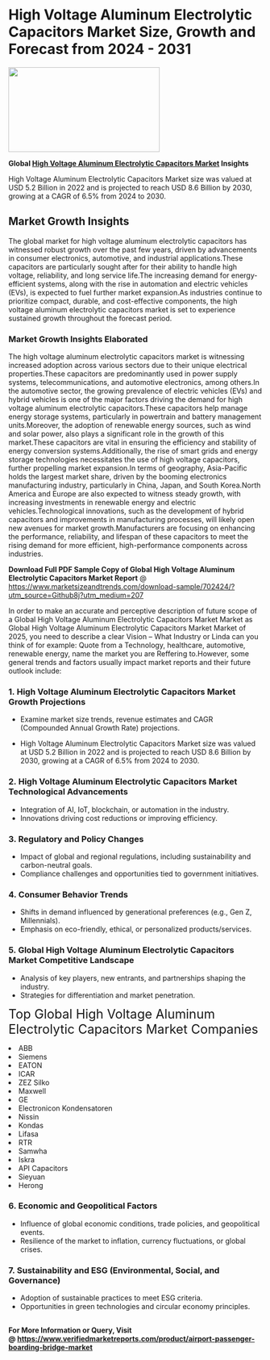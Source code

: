 <H1>High Voltage Aluminum Electrolytic Capacitors Market Size, Growth and Forecast from 2024 - 2031</H1><img class="aligncenter size-medium wp-image-584254" src="https://thirdeyenews.in/wp-content/uploads/2024/09/Global-Market-Research-300x168.jpeg" alt="" width="300" height="168" /><p><strong>Global&nbsp;<a href="https://www.marketsizeandtrends.com/download-sample/702424/?utm_source=Github8j?utm_medium=207">High Voltage Aluminum Electrolytic Capacitors Market</a> Insights</strong></p><p>High Voltage Aluminum Electrolytic Capacitors Market size was valued at USD 5.2 Billion in 2022 and is projected to reach USD 8.6 Billion by 2030, growing at a CAGR of 6.5% from 2024 to 2030.</p><p><h2>Market Growth Insights</h2> The global market for high voltage aluminum electrolytic capacitors has witnessed robust growth over the past few years, driven by advancements in consumer electronics, automotive, and industrial applications.These capacitors are particularly sought after for their ability to handle high voltage, reliability, and long service life.The increasing demand for energy-efficient systems, along with the rise in automation and electric vehicles (EVs), is expected to fuel further market expansion.As industries continue to prioritize compact, durable, and cost-effective components, the high voltage aluminum electrolytic capacitors market is set to experience sustained growth throughout the forecast period.<h3>Market Growth Insights Elaborated</h3> The high voltage aluminum electrolytic capacitors market is witnessing increased adoption across various sectors due to their unique electrical properties.These capacitors are predominantly used in power supply systems, telecommunications, and automotive electronics, among others.In the automotive sector, the growing prevalence of electric vehicles (EVs) and hybrid vehicles is one of the major factors driving the demand for high voltage aluminum electrolytic capacitors.These capacitors help manage energy storage systems, particularly in powertrain and battery management units.Moreover, the adoption of renewable energy sources, such as wind and solar power, also plays a significant role in the growth of this market.These capacitors are vital in ensuring the efficiency and stability of energy conversion systems.Additionally, the rise of smart grids and energy storage technologies necessitates the use of high voltage capacitors, further propelling market expansion.In terms of geography, Asia-Pacific holds the largest market share, driven by the booming electronics manufacturing industry, particularly in China, Japan, and South Korea.North America and Europe are also expected to witness steady growth, with increasing investments in renewable energy and electric vehicles.Technological innovations, such as the development of hybrid capacitors and improvements in manufacturing processes, will likely open new avenues for market growth.Manufacturers are focusing on enhancing the performance, reliability, and lifespan of these capacitors to meet the rising demand for more efficient, high-performance components across industries.<p><span class=""><strong>Download Full PDF Sample Copy of Global High Voltage Aluminum Electrolytic Capacitors Market Report</strong> @ <a href="https://www.marketsizeandtrends.com/download-sample/702424/?utm_source=Github8j?utm_medium=207" target="_blank">https://www.marketsizeandtrends.com/download-sample/702424/?utm_source=Github8j?utm_medium=207</a></span></p><p>In order to make an accurate and perceptive description of future scope of a Global&nbsp;High Voltage Aluminum Electrolytic Capacitors Market Market as Global&nbsp;High Voltage Aluminum Electrolytic Capacitors Market Market of 2025, you need to describe a clear Vision &ndash; What Industry or Linda can you think of for example: Quote from a Technology, healthcare, automotive, renewable energy, name the market you are Reffering to.However, some general trends and factors usually impact market reports and their future outlook include:</p><h3>1.&nbsp;<strong>High Voltage Aluminum Electrolytic Capacitors Market Growth Projections</strong></h3><ul><li>Examine market size trends, revenue estimates and CAGR (Compounded Annual Growth Rate) projections.</li><li><p>High Voltage Aluminum Electrolytic Capacitors Market size was valued at USD 5.2 Billion in 2022 and is projected to reach USD 8.6 Billion by 2030, growing at a CAGR of 6.5% from 2024 to 2030.</p></li></ul><h3>2.&nbsp;<strong>High Voltage Aluminum Electrolytic Capacitors Market Technological Advancements</strong></h3><ul><li>Integration of AI, IoT, blockchain, or automation in the industry.</li><li>Innovations driving cost reductions or improving efficiency.</li></ul><h3>3.&nbsp;<strong>Regulatory and Policy Changes</strong></h3><ul><li>Impact of global and regional regulations, including sustainability and carbon-neutral goals.</li><li>Compliance challenges and opportunities tied to government initiatives.</li></ul><h3>4.&nbsp;<strong>Consumer Behavior Trends</strong></h3><ul><li>Shifts in demand influenced by generational preferences (e.g., Gen Z, Millennials).</li><li>Emphasis on eco-friendly, ethical, or personalized products/services.</li></ul><h3>5.&nbsp;<strong>Global High Voltage Aluminum Electrolytic Capacitors Market Competitive Landscape</strong></h3><ul><li>Analysis of key players, new entrants, and partnerships shaping the industry.</li><li>Strategies for differentiation and market penetration.</li></ul><p data-pm-slice="1 1 []"><span style="color: inherit; font-family: inherit; font-size: 25px;">Top Global High Voltage Aluminum Electrolytic Capacitors Market Companies</span></p><div class="" data-test-id=""><p><li>ABB</li><li> Siemens</li><li> EATON</li><li> ICAR</li><li> ZEZ Silko</li><li> Maxwell</li><li> GE</li><li> Electronicon Kondensatoren</li><li> Nissin</li><li> Kondas</li><li> Lifasa</li><li> RTR</li><li> Samwha</li><li> Iskra</li><li> API Capacitors</li><li> Sieyuan</li><li> Herong</li></p></div><h3>6.&nbsp;<strong>Economic and Geopolitical Factors</strong></h3><ul><li>Influence of global economic conditions, trade policies, and geopolitical events.</li><li>Resilience of the market to inflation, currency fluctuations, or global crises.</li></ul><h3>7.&nbsp;<strong>Sustainability and ESG (Environmental, Social, and Governance)</strong></h3><ul><li>Adoption of sustainable practices to meet ESG criteria.</li><li>Opportunities in green technologies and circular economy principles.</li></ul><h2><strong style="font-size: 14px;">For More Information or Query, Visit @&nbsp;</strong><a style="background-color: #ffffff; font-size: 14px;" href="https://www.marketsizeandtrends.com/report/high-voltage-aluminum-electrolytic-capacitors-market/" target="_blank">https://www.verifiedmarketreports.com/product/airport-passenger-boarding-bridge-market</a></h2>
